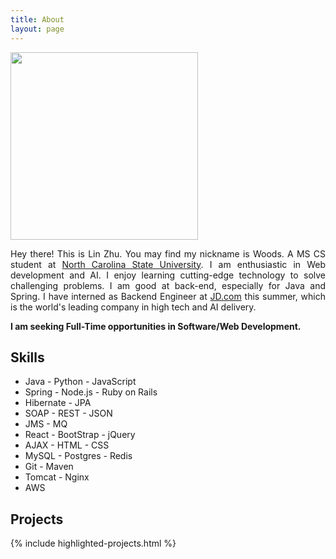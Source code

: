 ```yaml
---
title: About
layout: page
---
```


<img src="https://zhulin.me/blog/uploads/avatar.jpg" height="300px" width ="300px"/>

<p style="text-align:justify">
Hey there! This is Lin Zhu. You may find my nickname is Woods. A MS CS student at <a href="https://en.wikipedia.org/wiki/North_Carolina_State_University">North Carolina State University</a>. I am enthusiastic in Web development and AI. I enjoy learning cutting-edge technology to solve challenging problems. I am good at back-end, especially for Java and Spring. I have interned as Backend Engineer at <a href="https://en.wikipedia.org/wiki/JD.com">JD.com</a> this summer, which is the world's leading company in high tech and AI delivery. 
</p>

<strong>I am seeking Full-Time opportunities in Software/Web Development.</strong>

<h2>Skills</h2>

<ul class="skill-list">
	<li>Java - Python - JavaScript</li>
	<li>Spring - Node.js - Ruby on Rails</li>
	<li>Hibernate - JPA</li>
	<li>SOAP - REST - JSON</li>
	<li>JMS - MQ</li>
	<li>React - BootStrap - jQuery</li>
	<li>AJAX - HTML - CSS</li>
	<li>MySQL - Postgres - Redis</li>
	<li>Git - Maven</li>
	<li>Tomcat - Nginx</li>
	<li>AWS</li>
</ul>

<h2>Projects</h2>

{% include highlighted-projects.html %}


